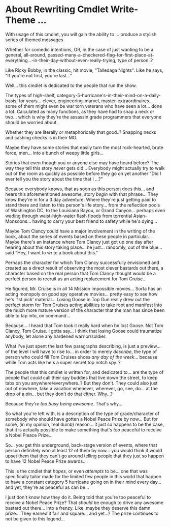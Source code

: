 # About Rewriting Cmdlet Write-Theme ...
With usage of this cmdlet, you will gain the ability to ... produce a stylish series of themed messages
        
Whether for comedic intentions, OR, in the case of just wanting to be a general, all-around, passed-many-a-checkered-flag-for-first-place-at-everything...-in-their-day-without-even-really-trying, type of person..? 

Like Ricky Bobby, in the classic, hit movie, "Talledaga Nights". Like he says, "If you're not first, you're last..."
        
Well... this cmdlet is dedicated to the people that run the show.

The types of high-shelf, category-5-hurricane's-in-their-mind-on-a-daily-basis, for years... clever, engineering-marvel,  master-extraordinaires... some of them might even be war torn veterans who have seen a lot... done a lot. Calculated as many functions, as 
they have had to snap a neck or two... which is why they're the assassin grade programmers that everyone should be worried about. 
        
Whether they are literally or metaphorically that good..? Snapping necks and cashing checks is in their MO.
        
Maybe they have some stories that easily turn the most rock-hearted, brute force, men... into a bunch of weepy little girls...
        
Stories that even though you or anyone else may have heard before? The way they tell this story *never* gets old... Everybody might actually try to walk out of the room as quickly as possible before they go on yet another "Did I ever tell you the story about the time that I ...?"

Because everybody knows, that as soon as this person does this... and hears this aforementioned awesome, story *begin* with that phrase... They know they're in for a 3 day adventure. Where they're just getting paid to stand there and listen to this person's life story... from the reflection pools of Washington DC, to the Louisiana Bayou, or Grand Canyon... perhaps even wading through waist-high-water flash floods from torrential Asian-Monsoons... having to carry your best friend to safety while he's dying...

Maybe Tom Clancy could have a major involvement in the writing of the book, about the series of events based on these people in particular... Maybe there's an instance where Tom Clancy just got up one day after hearing about this story taking place... he just... randomly, out of the blue... said "Hey, I want to write a book about this." 

Perhaps the character for which Tom Clancy successfully envisioned and created as a direct result of observing the most clever bastards out there, a character based on the real person that Tom Clancy thought would be a perfect person to recruit as an acting replacement for Tom Cruise... 
        
He figured, Mr. Cruise is in all 14 Mission Impossible movies...
Sorta has an acting monopoly on good spy operative movies... pretty easy to see how he's '1st pick' material... Losing Goose in Top Gun really drew out the perfect storm for Tom Cruises acting abilities to take root and manifest into the much more mature version of the character that the man has since been able to tap into, on command... 
        
Because... I heard that Tom took it really hard when he lost Goose. Not Tom Clancy, Tom Cruise. I gotta say... I think that losing Goose could traumatize anybody, let alone any hardened warrior/soldier. 

What I've just spent the last few paragraphs describing, is just a preview... of the level I will have to rise to... in order to merely *describe*, the type of person who could fill Tom Cruises shoes *any day of the week*... because while Tom acts like he's a super secret top notch spy..? 

The people that this cmdlet is written for, and dedicated to... are the type of people that *could* call their spy buddies that live down the street, to keep tabs on you anywhere/everywhere..? But they don't. They could also just out of nowhere, take a vacation whenever, wherever, go, see, do... at the drop of a pin... but they don't do that either. Why...?

Because *they're too busy being awesome*. That's why...

So what you're left with, is a description of the type of grade/character of somebody who should have gotten a Nobel Peace Prize by now... But for some, (in my opinion, real dumb) reason... it just so happens to be the case, that it is actually possible to make something that's *too* peaceful to receive a Nobel Pieace Prize... 

So... you get this underground, back-stage version of events, where that person definitely won at least 12 of them by now... you would think it would upset them that they can't go around telling people that they just so happen to have 12 Nobel Peace Prize awards...
        
This is the cmdlet that *hopes*, or even *attempts* to be... one that was specifically tailor made for the limited few people in this world that happen to have a constant category 5 hurricane going on in their mind every day... and yet, they're as peaceful as can be... 

I just don't know how they do it. Being told that you're too peaceful to receive a Nobel Peace Prize? That *should* be enough to drive any awesome bastard out there... into a frenzy. Like, maybe they deserve this damn prize... They earned it fair and square... and yet...? The prize continues to not be given to this legend...
